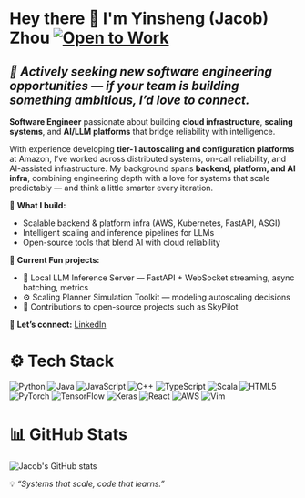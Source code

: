 # Hey there 👋 I'm Yinsheng (Jacob) Zhou  [![Open to Work](https://img.shields.io/badge/Open%20to%20Work-4CAF50?style=for-the-badge&logo=linkedin&logoColor=white)](https://www.linkedin.com/in/yinsheng-jacob-zhou/)

*💼 **Actively seeking new software engineering opportunities** — if your team is building something ambitious, I’d love to connect.*
--

**Software Engineer** passionate about building **cloud infrastructure**, **scaling systems**, and **AI/LLM platforms** that bridge reliability with intelligence.  

With experience developing **tier-1 autoscaling and configuration platforms** at Amazon, I’ve worked across distributed systems, on-call reliability, and AI-assisted infrastructure. My background spans **backend, platform, and AI infra**, combining engineering depth with a love for systems that scale predictably — and think a little smarter every iteration.  

🚀 **What I build:**  
- Scalable backend & platform infra (AWS, Kubernetes, FastAPI, ASGI)  
- Intelligent scaling and inference pipelines for LLMs  
- Open-source tools that blend AI with cloud reliability  

🧠 **Current Fun projects:**  
- 🧩 Local LLM Inference Server — FastAPI + WebSocket streaming, async batching, metrics  
- ⚙️ Scaling Planner Simulation Toolkit — modeling autoscaling decisions  
- 🧰 Contributions to open-source projects such as SkyPilot  

💬 **Let’s connect:** [LinkedIn](https://www.linkedin.com/in/yinsheng-jacob-zhou/)

# ⚙️ Tech Stack
![Python](https://img.shields.io/badge/python-3670A0?style=for-the-badge&logo=python&logoColor=ffdd54)
![Java](https://img.shields.io/badge/java-%23ED8B00.svg?style=for-the-badge&logo=openjdk&logoColor=white)
![JavaScript](https://img.shields.io/badge/javascript-%23323330.svg?style=for-the-badge&logo=javascript&logoColor=%23F7DF1E)
![C++](https://img.shields.io/badge/c++-%2300599C.svg?style=for-the-badge&logo=c%2B%2B&logoColor=white)
![TypeScript](https://img.shields.io/badge/typescript-%23007ACC.svg?style=for-the-badge&logo=typescript&logoColor=white)
![Scala](https://img.shields.io/badge/scala-%23DC322F.svg?style=for-the-badge&logo=scala&logoColor=white)
![HTML5](https://img.shields.io/badge/html5-%23E34F26.svg?style=for-the-badge&logo=html5&logoColor=white)
![PyTorch](https://img.shields.io/badge/PyTorch-%23EE4C2C.svg?style=for-the-badge&logo=PyTorch&logoColor=white)
![TensorFlow](https://img.shields.io/badge/TensorFlow-%23FF6F00.svg?style=for-the-badge&logo=TensorFlow&logoColor=white)
![Keras](https://img.shields.io/badge/Keras-%23D00000.svg?style=for-the-badge&logo=Keras&logoColor=white)
![React](https://img.shields.io/badge/react-%2320232a.svg?style=for-the-badge&logo=react&logoColor=%2361DAFB)
![AWS](https://img.shields.io/badge/AWS-%23FF9900.svg?style=for-the-badge&logo=amazon-aws&logoColor=white)
![Vim](https://img.shields.io/badge/VIM-%2311AB00.svg?style=for-the-badge&logo=vim&logoColor=white)

# 📊 GitHub Stats
![Jacob's GitHub stats](https://github-readme-stats.vercel.app/api?username=jacobergzhou&show_icons=true&theme=radical)  

💡 *“Systems that scale, code that learns.”*  
